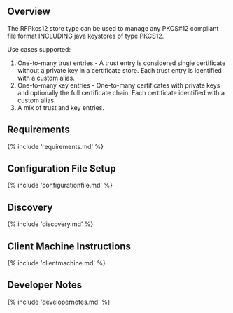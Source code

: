 ## Overview

The RFPkcs12 store type can be used to manage any PKCS#12 compliant file format INCLUDING java keystores of type PKCS12.

Use cases supported:
1. One-to-many trust entries - A trust entry is considered single certificate without a private key in a certificate store.  Each trust entry is identified with a custom alias.
2. One-to-many key entries - One-to-many certificates with private keys and optionally the full certificate chain.  Each certificate identified with a custom alias.
3. A mix of trust and key entries.

## Requirements

{% include 'requirements.md' %}

## Configuration File Setup

{% include 'configurationfile.md' %}

## Discovery

{% include 'discovery.md' %}

## Client Machine Instructions

{% include 'clientmachine.md' %}

## Developer Notes

{% include 'developernotes.md' %}
